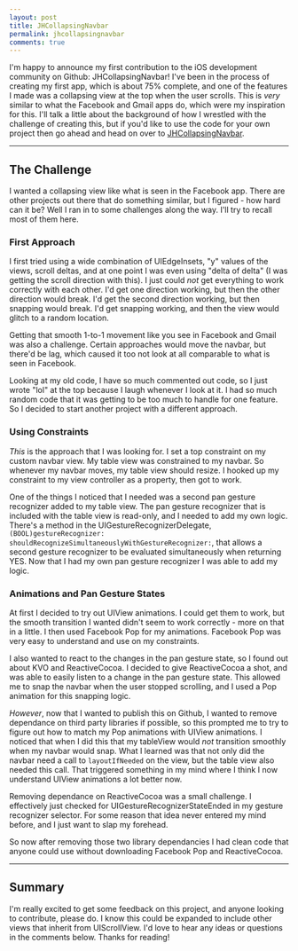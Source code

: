 ```yaml
---
layout: post
title: JHCollapsingNavbar
permalink: jhcollapsingnavbar
comments: true
---
```


I'm happy to announce my first contribution to the iOS development community on Github: JHCollapsingNavbar! I've been in the process of creating my first app, which is about 75% complete, and one of the features I made was a collapsing view at the top when the user scrolls. This is *very* similar to what the Facebook and Gmail apps do, which were my inspiration for this. I'll talk a little about the background of how I wrestled with the challenge of creating this, but if you'd like to use the code for your own project then go ahead and head on over to [JHCollapsingNavbar](https://github.com/personary/JHCollapsingNavbar).

----

## The Challenge

I wanted a collapsing view like what is seen in the Facebook app. There are other projects out there that do something similar, but I figured - how hard can it be? Well I ran in to some challenges along the way. I'll try to recall most of them here.

### First Approach

I first tried using a wide combination of UIEdgeInsets, "y" values of the views, scroll deltas, and at one point I was even using "delta of delta" (I was getting the scroll direction with this). I just could *not* get everything to work correctly with each other. I'd get one direction working, but then the other direction would break. I'd get the second direction working, but then snapping would break. I'd get snapping working, and then the view would glitch to a random location.

Getting that smooth 1-to-1 movement like you see in Facebook and Gmail was also a challenge. Certain approaches would move the navbar, but there'd be lag, which caused it too not look at all comparable to what is seen in Facebook.

Looking at my old code, I have so much commented out code, so I just wrote "lol" at the top because I laugh whenever I look at it. I had so much random code that it was getting to be too much to handle for one feature. So I decided to start another project with a different approach.

### Using Constraints

*This* is the approach that I was looking for. I set a top constraint on my custom navbar view. My table view was constrained to my navbar. So whenever my navbar moves, my table view should resize. I hooked up my constraint to my view controller as a property, then got to work.

One of the things I noticed that I needed was a second pan gesture recognizer added to my table view. The pan gesture recognizer that is included with the table view is read-only, and I needed to add my own logic. There's a method in the UIGestureRecognizerDelegate, `(BOOL)gestureRecognizer: shouldRecognizeSimultaneouslyWithGestureRecognizer:`, that allows a second gesture recognizer to be evaluated simultaneously when returning YES. Now that I had my own pan gesture recognizer I was able to add my logic.

### Animations and Pan Gesture States

At first I decided to try out UIView animations. I could get them to work, but the smooth transition I wanted didn't seem to work correctly - more on that in a little. I then used Facebook Pop for my animations. Facebook Pop was very easy to understand and use on my constraints.

I also wanted to react to the changes in the pan gesture state, so I found out about KVO and ReactiveCocoa. I decided to give ReactiveCocoa a shot, and was able to easily listen to a change in the pan gesture state. This allowed me to snap the navbar when the user stopped scrolling, and I used a Pop animation for this snapping logic.

*However*, now that I wanted to publish this on Github, I wanted to remove dependance on third party libraries if possible, so this prompted me to try to figure out how to match my Pop animations with UIView animations. I noticed that when I did this that my tableView would *not* transition smoothly when my navbar would snap. What I learned was that not only did the navbar need a call to `layoutIfNeeded` on the view, but the table view also needed this call. That triggered something in my mind where I think I now understand UIView animations a lot better now.

Removing dependance on ReactiveCocoa was a small challenge. I effectively just checked for UIGestureRecognizerStateEnded in my gesture recognizer selector. For some reason that idea never entered my mind before, and I just want to slap my forehead.

So now after removing those two library dependancies I had clean code that anyone could use without downloading Facebook Pop and ReactiveCocoa.

----

## Summary

I'm really excited to get some feedback on this project, and anyone looking to contribute, please do. I know this could be expanded to include other views that inherit from UIScrollView. I'd love to hear any ideas or questions in the comments below. Thanks for reading!
